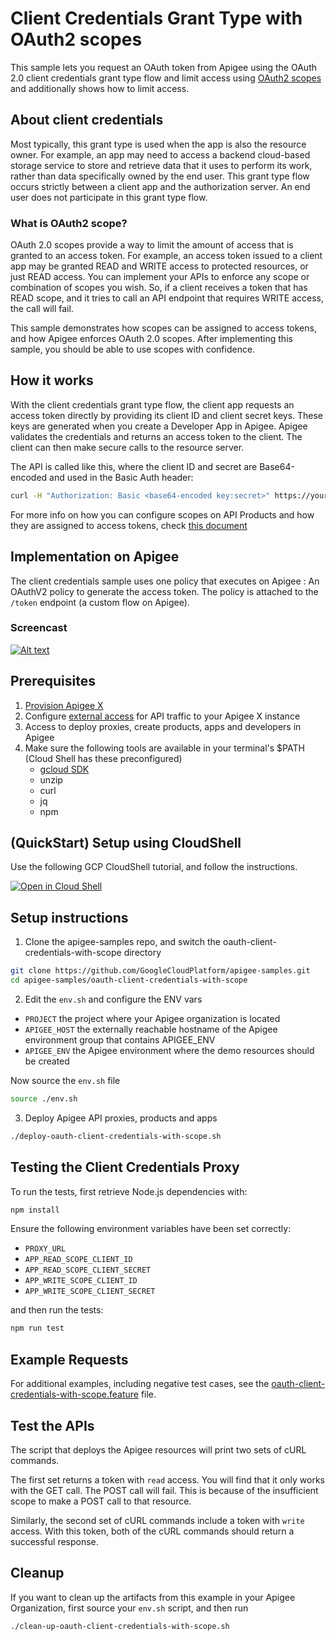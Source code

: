 # Client Credentials Grant Type with OAuth2 scopes

This sample lets you request an OAuth token from Apigee using the OAuth 2.0 client credentials grant type flow and limit access using [OAuth2 scopes](https://cloud.google.com/apigee/docs/api-platform/security/oauth/working-scopes) and additionally shows how to limit access.

## About client credentials

Most typically, this grant type is used when the app is also the resource owner. For example, an app may need to access a backend cloud-based storage service to store and retrieve data that it uses to perform its work, rather than data specifically owned by the end user. This grant type flow occurs strictly between a client app and the authorization server. An end user does not participate in this grant type flow.

### What is OAuth2 scope?

OAuth 2.0 scopes provide a way to limit the amount of access that is granted to an access token. For example, an access token issued to a client app may be granted READ and WRITE access to protected resources, or just READ access. You can implement your APIs to enforce any scope or combination of scopes you wish. So, if a client receives a token that has READ scope, and it tries to call an API endpoint that requires WRITE access, the call will fail.

This sample demonstrates how scopes can be assigned to access tokens, and how Apigee enforces OAuth 2.0 scopes. After implementing this sample, you should be able to use scopes with confidence.

## How it works

With the client credentials grant type flow, the client app requests an access token directly by providing its client ID and client secret keys. These keys are generated when you create a Developer App in Apigee. Apigee validates the credentials and returns an access token to the client. The client can then make secure calls to the resource server.

The API is called like this, where the client ID and secret are Base64-encoded and used in the Basic Auth header:

```bash
curl -H "Authorization: Basic <base64-encoded key:secret>" https://your-api-url.com/oauth/token -d "grant_type=client_credentials&scope=<scope>"
```

For more info on how you can configure scopes on API Products and how they are assigned to access tokens, check [this document](https://cloud.google.com/apigee/docs/api-platform/security/oauth/working-scopes#howarescopesassignedtoaccesstokens)

## Implementation on Apigee

The client credentials sample uses one policy that executes on Apigee : An OAuthV2 policy to generate the access token. The policy is attached to the `/token` endpoint (a custom flow on Apigee).

### Screencast

[![Alt text](https://img.youtube.com/vi/kZEaKPQshro/0.jpg)](https://www.youtube.com/watch?v=kZEaKPQshro)

## Prerequisites

1. [Provision Apigee X](https://cloud.google.com/apigee/docs/api-platform/get-started/provisioning-intro)
2. Configure [external access](https://cloud.google.com/apigee/docs/api-platform/get-started/configure-routing#external-access) for API traffic to your Apigee X instance
3. Access to deploy proxies, create products, apps and developers in Apigee
4. Make sure the following tools are available in your terminal's $PATH (Cloud Shell has these preconfigured)
    * [gcloud SDK](https://cloud.google.com/sdk/docs/install)
    * unzip
    * curl
    * jq
    * npm

## (QuickStart) Setup using CloudShell

Use the following GCP CloudShell tutorial, and follow the instructions.

[![Open in Cloud Shell](https://gstatic.com/cloudssh/images/open-btn.svg)](https://ssh.cloud.google.com/cloudshell/open?cloudshell_git_repo=https://github.com/GoogleCloudPlatform/apigee-samples&cloudshell_git_branch=main&cloudshell_workspace=.&cloudshell_tutorial=oauth-client-credentials-with-scope/docs/cloudshell-tutorial.md)

## Setup instructions

1. Clone the apigee-samples repo, and switch the oauth-client-credentials-with-scope directory

```bash
git clone https://github.com/GoogleCloudPlatform/apigee-samples.git
cd apigee-samples/oauth-client-credentials-with-scope
```

2. Edit the `env.sh` and configure the ENV vars

* `PROJECT` the project where your Apigee organization is located
* `APIGEE_HOST` the externally reachable hostname of the Apigee environment group that contains APIGEE_ENV
* `APIGEE_ENV` the Apigee environment where the demo resources should be created

Now source the `env.sh` file

```bash
source ./env.sh
```

3. Deploy Apigee API proxies, products and apps

```bash
./deploy-oauth-client-credentials-with-scope.sh
```

## Testing the Client Credentials Proxy

To run the tests, first retrieve Node.js dependencies with:

```bash
npm install
```

Ensure the following environment variables have been set correctly:

* `PROXY_URL`
* `APP_READ_SCOPE_CLIENT_ID`
* `APP_READ_SCOPE_CLIENT_SECRET`
* `APP_WRITE_SCOPE_CLIENT_ID`
* `APP_WRITE_SCOPE_CLIENT_SECRET`

and then run the tests:

```bash
npm run test
```

## Example Requests

For additional examples, including negative test cases,
see the [oauth-client-credentials-with-scope.feature](./test/integration/features/oauth-client-credentials-with-scope.feature) file.

## Test the APIs

The script that deploys the Apigee resources will print two sets of cURL commands.

The first set returns a token with `read` access. You will find that it only works with the GET call. The POST call will fail. This is because of the insufficient scope to make a POST call to that resource.

Similarly, the second set of cURL commands include a token with `write` access. With this token, both of the cURL commands should return a successful response.

## Cleanup

If you want to clean up the artifacts from this example in your Apigee Organization, first source your `env.sh` script, and then run

```bash
./clean-up-oauth-client-credentials-with-scope.sh
```
